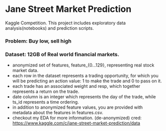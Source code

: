 # Jane Street Market Prediction

Kaggle Competition. This project includes exploratory data analysis(notebooks) and prediction scripts.
### Problem: Buy low, sell high

### Dataset: 12GB of Real world financial markets. 
- anonymized set of features, feature_{0...129}, representing real stock market data.
- each row in the dataset represents a trading opportunity, for which you will be predicting an action value: 1 to make the trade and 0 to pass on it.
- each trade has an associated weight and resp, which together represents a return on the trade.
- date column is an integer which represents the day of the trade, while ts_id represents a time ordering.
- in addition to anonymized feature values, you are provided with metadata about the features in features.csv.
- checkout my EDA for more information. (de-anonymized)
cred: https://www.kaggle.com/c/jane-street-market-prediction/data
